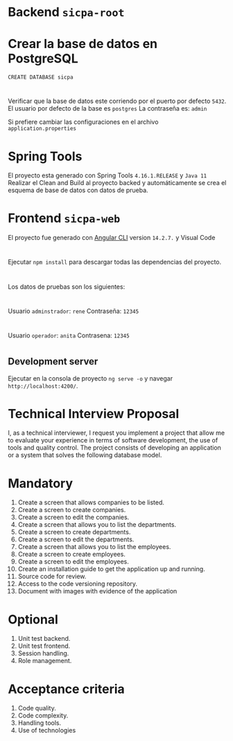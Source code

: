 # Backend `sicpa-root`
# Crear la base de datos en PostgreSQL
`CREATE DATABASE sicpa`
#
Verificar que la base de datos este corriendo por el puerto por defecto `5432`.
El usuario por defecto de la base es `postgres`
La contraseña es: `admin`

Si prefiere cambiar las configuraciones en el archivo `application.properties`

# Spring Tools
El proyecto esta generado con Spring Tools `4.16.1.RELEASE` y `Java 11`
Realizar el  Clean and Build al proyecto backed y automáticamente se crea el esquema de base de datos con datos de prueba.

# Frontend `sicpa-web`
El proyecto fue generado con  [Angular CLI](https://github.com/angular/angular-cli) version `14.2.7.` y Visual Code
#
Ejecutar `npm install` para descargar todas las dependencias del proyecto.
#
Los datos de pruebas son los siguientes:
#
Usuario `adminstrador`: `rene`
Contraseña: `12345`
#

Usuario `operador`: `anita`
Contrasena: `12345`
#
## Development server
Ejecutar en la consola de proyecto `ng serve -o` y navegar `http://localhost:4200/`.

# Technical Interview Proposal
I, as a technical interviewer, I request you implement a project that allow me to evaluate your experience in terms of software development, the use of tools and quality control.
The project consists of developing an application or a system that solves the following database model.

# Mandatory
1. Create a screen that allows companies to be listed.
2. Create a screen to create companies.
3. Create a screen to edit the companies.
4. Create a screen that allows you to list the departments.
5. Create a screen to create departments.
6. Create a screen to edit the departments.
7. Create a screen that allows you to list the employees.
8. Create a screen to create employees.
9. Create a screen to edit the employees.
10. Create an installation guide to get the application up and running.
11. Source code for review.
12. Access to the code versioning repository.
13. Document with images with evidence of the application

# Optional
1. Unit test backend.
2. Unit test frontend.
3. Session handling.
4. Role management.

# Acceptance criteria
1. Code quality.
2. Code complexity.
3. Handling tools.
4. Use of technologies
